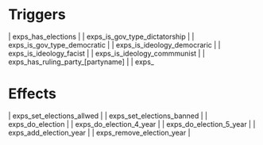 # Triggers
| exps_has_elections                |
| exps_is_gov_type_dictatorship     |
| exps_is_gov_type_democratic       |
| exps_is_ideology_democraric       |
| exps_is_ideology_facist           |
| exps_is_ideology_commmunist       |
| exps_has_ruling_party_[partyname] |
| exps_


# Effects
| exps_set_elections_allwed    |
| exps_set_elections_banned    |
| exps_do_election             |
| exps_do_election_4_year      |
| exps_do_election_5_year      |
| exps_add_election_year       |
| exps_remove_election_year    |
